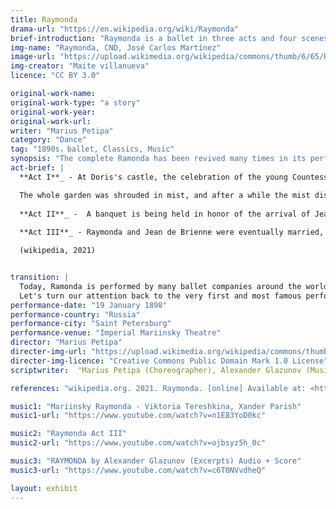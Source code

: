 ```yaml
---
title: Raymonda 
drama-url: "https://en.wikipedia.org/wiki/Raymonda"
brief-introduction: "Raymonda is a ballet in three acts and four scenes, the pinnacle of ballet."
img-name: "Raymonda, CND, José Carlos Martínez"
image-url: "https://upload.wikimedia.org/wikipedia/commons/thumb/6/65/Raymonda%2C_CND%2C_Jos%C3%A9_Carlos_Mart%C3%ADnez.jpg/1600px-Raymonda%2C_CND%2C_Jos%C3%A9_Carlos_Mart%C3%ADnez.jpg"
img-creator: "Maite villanueva"
licence: "CC BY 3.0"

original-work-name: 
original-work-type: "a story"
original-work-year: 
original-work-url: 
writer: "Marius Petipa"
category: "Dance"
tag: "1890s，ballet, Classics, Music"
synopsis: "The complete Ramonda has been revived many times in its performing history"
act-brief: |
  **Act I**_ - At Doris's castle, the celebration of the young Countess Ramonda's name day is underway. Her aunt, Countess Sibylly, chided those present for their laziness and enthusiasm for dancing, told them about the legendary White Lady, every time a member was in danger, and punished those who did not perform their duties. The young man laughed at the countess's superstition and continued to celebrate. Raymond's fiance sends the noble crusader with a letter to his fiance. Suddenly, the celebrations are interrupted when the seneschal announces that an uninvited Saracen knight, Abderakhman, and his entourage have arrived at the castle, where they have sought refuge for the night. The party continued late into the night, and Ramonda fell asleep alone on the couch. As she slept, she began to dream of lady White appearing in the moonlight.    

  The whole garden was shrouded in mist, and after a while the mist disappeared, and Jean de Brienne appeared. Ramonda was overjoyed and rushed to his arms, surrounded by glory and knights and fairies. Abdurakman professes his love for her, but Ramonda, though confused and upset, quickly rejects him. Imps and elves appeared around Ramonda from all sides, and Ramonda gave a loud cry and fell to the ground in a faint. The terrible vision disappeared with the White Lady.
  
  **Act II**_ -  A banquet is being held in honor of the arrival of Jean de Brienne. Ramonda welcomes her guest, but cannot hide the delay caused by her unease to let De Brienne. Abderakhman repeatedly approaches her and reveals his passion for her, but remembering the White Lady's warning, Ramonda disdainfully rejects him. Abderakhman becomes more insistent and realizes that the only way to have Raymonda is to use force. Jean de Brienne rescues Raymond from the Saracens and tries to capture Abderakhman. The king ordered the two rivals to end the affair in a duel, and Abderakhman fell unconscious and was killed by Jean de Brienne's sword. Raymonda happily embraces her fiance, and the two confirm their love again, with the king holding their hands.    
  
  **Act III**_ - Raymonda and Jean de Brienne were eventually married, and King Andrew II of Hungary gave the newlyweds his blessing. In his honor, everyone at the court dressed in Hungarian fashion and performed a series of Hungarian-style dances, culminating in a cavalier tournament.  

  (wikipedia, 2021)    


transition: |
  Today, Ramonda is performed by many ballet companies around the world, with choreography largely derived from Konstantin Sergeyev's revival of the Kirov Ballet in 1948 (wikipedia, 2021).
  Let's turn our attention back to the very first and most famous performance...
performance-date: "19 January 1898"
performance-country: "Russia"
performance-city: "Saint Petersburg"
performance-venue: "Imperial Mariinsky Theatre" 
director: "Marius Petipa"
directer-img-url: "https://upload.wikimedia.org/wikipedia/commons/thumb/f/ff/Marius_Ivanovich_Petipa_-Feb._14_1898.JPG/882px-Marius_Ivanovich_Petipa_-Feb._14_1898.JPG"
directer-img-licence: "Creative Commons Public Domain Mark 1.0 License"
scriptwriter:  "Marius Petipa (Choreographer), Alexander Glazunov (Music),Lidiya Pashkova(Libretto), Riccardo Drigo (Conductor)"

references: "wikipedia.org. 2021. Raymonda. [online] Available at: <https://en.wikipedia.org/wiki/Raymonda> [Accessed 19 December 2021]."

music1: "Mariinsky Raymonda - Viktoria Tereshkina, Xander Parish"
music1-url: "https://www.youtube.com/watch?v=n1E83YoD0kc"

music2: "Raymonda Act III"
music2-url: "https://www.youtube.com/watch?v=ojbsyz5h_0c"

music3: "RAYMONDA by Alexander Glazunov (Excerpts) Audio + Score"
music3-url: "https://www.youtube.com/watch?v=c6T0NVvdheQ"

layout: exhibit
---
```

